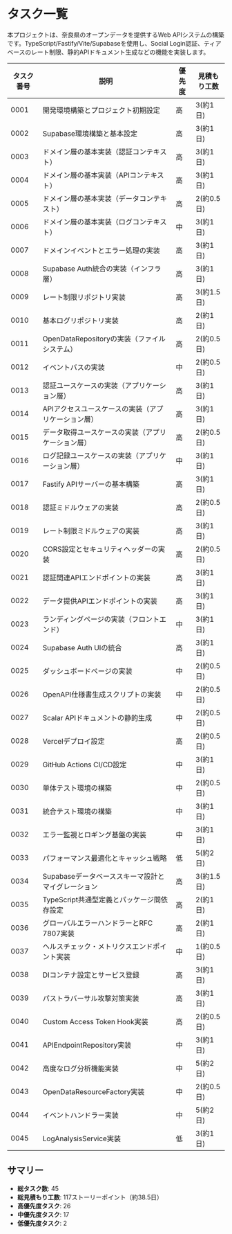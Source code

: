 # タスク一覧

本プロジェクトは、奈良県のオープンデータを提供するWeb APIシステムの構築です。TypeScript/Fastify/Vite/Supabaseを使用し、Social Login認証、ティアベースのレート制限、静的APIドキュメント生成などの機能を実装します。

|タスク番号|説明|優先度|見積もり工数|
|-|-|-|-|
|0001|開発環境構築とプロジェクト初期設定|高|3(約1日)|
|0002|Supabase環境構築と基本設定|高|3(約1日)|
|0003|ドメイン層の基本実装（認証コンテキスト）|高|3(約1日)|
|0004|ドメイン層の基本実装（APIコンテキスト）|高|3(約1日)|
|0005|ドメイン層の基本実装（データコンテキスト）|高|2(約0.5日)|
|0006|ドメイン層の基本実装（ログコンテキスト）|中|3(約1日)|
|0007|ドメインイベントとエラー処理の実装|高|3(約1日)|
|0008|Supabase Auth統合の実装（インフラ層）|高|3(約1日)|
|0009|レート制限リポジトリ実装|高|3(約1.5日)|
|0010|基本ログリポジトリ実装|高|2(約1日)|
|0011|OpenDataRepositoryの実装（ファイルシステム）|高|2(約0.5日)|
|0012|イベントバスの実装|中|2(約0.5日)|
|0013|認証ユースケースの実装（アプリケーション層）|高|3(約1日)|
|0014|APIアクセスユースケースの実装（アプリケーション層）|高|3(約1日)|
|0015|データ取得ユースケースの実装（アプリケーション層）|高|2(約0.5日)|
|0016|ログ記録ユースケースの実装（アプリケーション層）|中|3(約1日)|
|0017|Fastify APIサーバーの基本構築|高|3(約1日)|
|0018|認証ミドルウェアの実装|高|2(約0.5日)|
|0019|レート制限ミドルウェアの実装|高|3(約1日)|
|0020|CORS設定とセキュリティヘッダーの実装|高|2(約0.5日)|
|0021|認証関連APIエンドポイントの実装|高|3(約1日)|
|0022|データ提供APIエンドポイントの実装|高|3(約1日)|
|0023|ランディングページの実装（フロントエンド）|中|3(約1日)|
|0024|Supabase Auth UIの統合|高|3(約1日)|
|0025|ダッシュボードページの実装|中|2(約0.5日)|
|0026|OpenAPI仕様書生成スクリプトの実装|中|2(約0.5日)|
|0027|Scalar APIドキュメントの静的生成|中|2(約0.5日)|
|0028|Vercelデプロイ設定|高|2(約0.5日)|
|0029|GitHub Actions CI/CD設定|中|3(約1日)|
|0030|単体テスト環境の構築|中|2(約0.5日)|
|0031|統合テスト環境の構築|中|3(約1日)|
|0032|エラー監視とロギング基盤の実装|中|3(約1日)|
|0033|パフォーマンス最適化とキャッシュ戦略|低|5(約2日)|
|0034|Supabaseデータベーススキーマ設計とマイグレーション|高|3(約1.5日)|
|0035|TypeScript共通型定義とパッケージ間依存設定|高|2(約1日)|
|0036|グローバルエラーハンドラーとRFC 7807実装|高|2(約1日)|
|0037|ヘルスチェック・メトリクスエンドポイント実装|中|1(約0.5日)|
|0038|DIコンテナ設定とサービス登録|高|3(約1日)|
|0039|パストラバーサル攻撃対策実装|高|3(約1日)|
|0040|Custom Access Token Hook実装|高|2(約0.5日)|
|0041|APIEndpointRepository実装|中|3(約1日)|
|0042|高度なログ分析機能実装|中|5(約2日)|
|0043|OpenDataResourceFactory実装|中|2(約0.5日)|
|0044|イベントハンドラー実装|中|5(約2日)|
|0045|LogAnalysisService実装|低|3(約1日)|

## サマリー
- **総タスク数**: 45
- **総見積もり工数**: 117ストーリーポイント（約38.5日）
- **高優先度タスク**: 26
- **中優先度タスク**: 17
- **低優先度タスク**: 2
